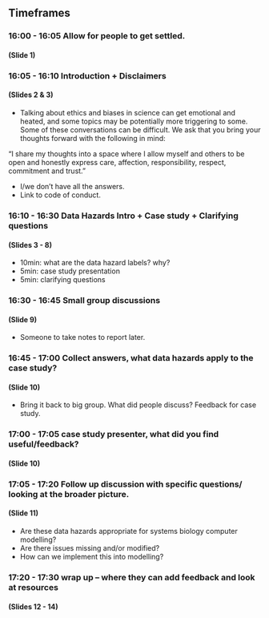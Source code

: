 ## Timeframes
### 16:00 - 16:05 Allow for people to get settled.
#### (Slide 1)

### 16:05 - 16:10 Introduction + Disclaimers
#### (Slides 2 & 3)

 - Talking about ethics and biases in science can get emotional and heated, and some topics may be potentially more triggering to some. Some of these conversations can be difficult. We ask that you bring your thoughts forward with the following in mind:

“I share my thoughts into a space where I allow myself and others to be open and honestly express care, affection, responsibility, respect, commitment and trust.”

 - I/we don’t have all the answers.
 - Link to code of conduct.

### 16:10 - 16:30 Data Hazards Intro + Case study + Clarifying questions
#### (Slides 3 - 8)
 - 10min: what are the data hazard labels? why?
 - 5min: case study presentation
 - 5min: clarifying questions

### 16:30 - 16:45 Small group discussions
#### (Slide 9)
 - Someone to take notes to report later.
 
### 16:45 - 17:00 Collect answers, what data hazards apply to the case study?
#### (Slide 10)
 - Bring it back to big group. What did people discuss? Feedback for case study.

### 17:00 - 17:05 case study presenter, what did you find useful/feedback?
#### (Slide 10)

### 17:05 - 17:20 Follow up discussion with specific questions/ looking at the broader picture.
#### (Slide 11)
 - Are these data hazards appropriate for systems biology computer modelling? 
 - Are there issues missing and/or modified?
 - How can we implement this into modelling? 
### 17:20 - 17:30 wrap up – where they can add feedback and look at resources
#### (Slides 12 - 14)


